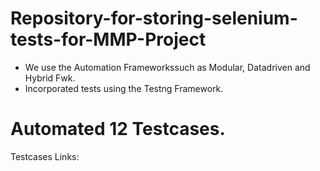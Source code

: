 # Repository-for-storing-selenium-tests-for-MMP-Project
<ul>
  <li>We use the Automation Frameworkssuch as Modular, Datadriven and Hybrid Fwk.</li>
  <li>Incorporated tests using the Testng Framework.</li>
</ul> 
<h1>Automated 12 Testcases.</h1>
Testcases Links:
